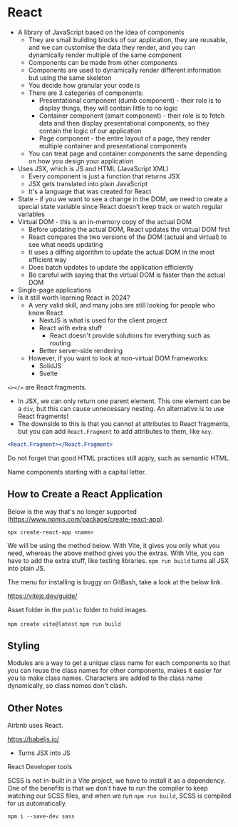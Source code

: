 # React

- A library of JavaScript based on the idea of components
  - They are small building blocks of our application, they are reusable, and we can customise the data they render, and you can dynamically render multiple of the same component
  - Components can be made from other components
  - Components are used to dynamically render different information but using the same skeleton
  - You decide how granular your code is
  - There are 3 categories of components:
    - Presentational component (dumb component) - their role is to display things, they will contain little to no logic
    - Container component (smart component) - their role is to fetch data and then display presentational components, so they contain the logic of our application
    - Page component - the entire layout of a page, they render multiple container and presentational components
  - You can treat page and container components the same depending on how you design your application
- Uses JSX, which is JS and HTML (JavaScript XML)
  - Every component is just a function that returns JSX
  - JSX gets translated into plain JavaScript
  - It's a language that was created for React
- State - if you we want to see a change in the DOM, we need to create a special state variable since React doesn't keep track or watch regular variables
- Virtual DOM - this is an in-memory copy of the actual DOM
  - Before updating the actual DOM, React updates the virtual DOM first
  - React compares the two versions of the DOM (actual and virtual) to see what needs updating
  - It uses a diffing algorithm to update the actual DOM in the most efficient way
  - Does batch updates to update the application efficiently
  - Be careful with saying that the virtual DOM is faster than the actual DOM
- Single-page applications
- Is it still worth learning React in 2024?
  - A very valid skill, and many jobs are still looking for people who know React
    - NextJS is what is used for the client project
    - React with extra stuff
      - React doesn't provide solutions for everything such as routing
    - Better server-side rendering
  - However, if you want to look at non-virtual DOM frameworks:
    - SolidJS
    - Svelte

`<></>` are React fragments.

- In JSX, we can only return one parent element. This one element can be a `div`, but this can cause unnecessary nesting. An alternative is to use React fragments!
- The downside to this is that you cannot at attributes to React fragments, but you can add `React.Fragment` to add attributes to them, like `key`.

```jsx
<React.Fragment></React.Fragment>
```

Do not forget that good HTML practices still apply, such as semantic HTML.

Name components starting with a capital letter.

## How to Create a React Application

Below is the way that's no longer supported (https://www.npmjs.com/package/create-react-app).

`npx create-react-app <name>`

We will be using the method below. With Vite, it gives you only what you need, whereas the above method gives you the extras. With Vite, you can have to add the extra stuff, like testing libraries. `npm run build` turns all JSX into plain JS.

The menu for installing is buggy on GitBash, take a look at the below link.

https://vitejs.dev/guide/

Asset folder in the `public` folder to hold images.

`npm create vite@latest`
`npm run build`

## Styling

Modules are a way to get a unique class name for each components so that you can reuse the class names for other components, makes it easier for you to make class names. Characters are added to the class name dynamically, so class names don't clash.

## Other Notes

Airbnb uses React.

https://babeljs.io/

- Turns JSX into JS

React Developer tools

SCSS is not in-built in a Vite project, we have to install it as a dependency. One of the benefits is that we don't have to run the compiler to keep watching our SCSS files, and when we run `npm run build`, SCSS is compiled for us automatically.

`npm i --save-dev sass`
